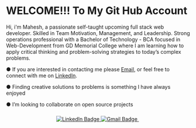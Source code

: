 <h1>WELCOME!!! To My Git Hub Account </h1>
<p>
   Hi, i'm Mahesh, a passionate self-taught upcoming full stack web developer. Skilled in Team Motivation, Management, and Leadership. Strong operations professional with a Bachelor of Technology - BCA focused in Web-Development from GD Memorial College where I am learning how to apply critical thinking and problem-solving strategies to today’s complex problems. 
</p>
 


● If you are interested in contacting me please [Email](maheshsuthar95888@gmail.com), or feel free to connect with me on [LinkedIn](https://www.linkedin.com/in/mahesh-suthar-934085206/).  

● Finding creative solutions to problems is something I have always enjoyed  

● I’m looking to collaborate on open source projects

###

<div align="center" dir="auto">
  <a href="https://www.linkedin.com/in/mahesh-suthar-934085206/" rel="nofollow">
    <img src="https://img.shields.io/badge/-Mahesh%20Suthar-blue?style=curved-square&logo=Linkedin&logoColor=white&link=https://www.linkedin.com/in/mahesh-suthar-934085206/" alt="LinkedIn Badge" style="max-width: 100%;">
  </a>
  <a href="mailto:maheshsuthar95888@gmail.com">
    <img src="https://img.shields.io/badge/-maheshsuthar95888@gmail.com-c14438?style=curved-square&logo=Gmail&logoColor=white&link=mailto:maheshsuthar95888@gmail.com" alt="Gmail Badge" style="max-width: 100%;">
  </a>
  &nbsp; 
</div>


